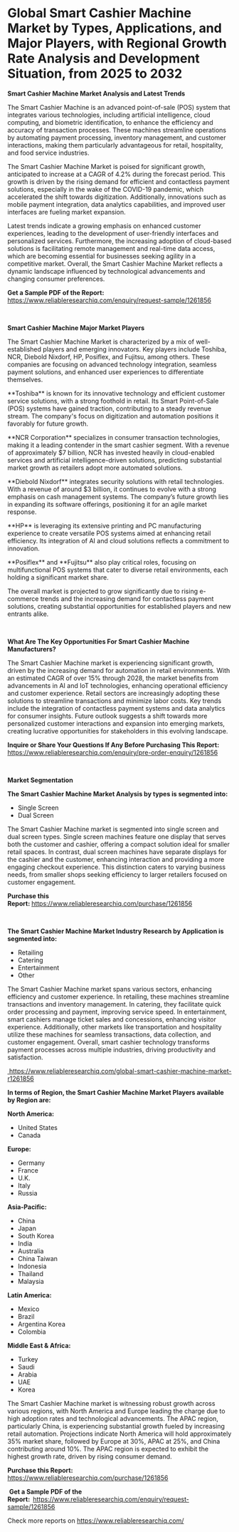 <p><h1>Global Smart Cashier Machine Market by Types, Applications, and Major Players, with Regional Growth Rate Analysis and Development Situation, from 2025 to 2032</h1></p><p><strong>Smart Cashier Machine Market Analysis and Latest Trends</strong></p>
<p><p>The Smart Cashier Machine is an advanced point-of-sale (POS) system that integrates various technologies, including artificial intelligence, cloud computing, and biometric identification, to enhance the efficiency and accuracy of transaction processes. These machines streamline operations by automating payment processing, inventory management, and customer interactions, making them particularly advantageous for retail, hospitality, and food service industries.</p><p>The Smart Cashier Machine Market is poised for significant growth, anticipated to increase at a CAGR of 4.2% during the forecast period. This growth is driven by the rising demand for efficient and contactless payment solutions, especially in the wake of the COVID-19 pandemic, which accelerated the shift towards digitization. Additionally, innovations such as mobile payment integration, data analytics capabilities, and improved user interfaces are fueling market expansion. </p><p>Latest trends indicate a growing emphasis on enhanced customer experiences, leading to the development of user-friendly interfaces and personalized services. Furthermore, the increasing adoption of cloud-based solutions is facilitating remote management and real-time data access, which are becoming essential for businesses seeking agility in a competitive market. Overall, the Smart Cashier Machine Market reflects a dynamic landscape influenced by technological advancements and changing consumer preferences.</p></p>
<p><strong>Get a Sample PDF of the Report:&nbsp;</strong> <a href="https://www.reliableresearchiq.com/enquiry/request-sample/1261856?utm_campaign=2321&utm_medium=2&utm_source=Github&utm_content=ia&utm_term=08042025&utm_id=smart-cashier-machine">https://www.reliableresearchiq.com/enquiry/request-sample/1261856</a></p>
<p>&nbsp;</p>
<p><strong>Smart Cashier Machine Major Market Players</strong></p>
<p><p>The Smart Cashier Machine Market is characterized by a mix of well-established players and emerging innovators. Key players include Toshiba, NCR, Diebold Nixdorf, HP, Posiflex, and Fujitsu, among others. These companies are focusing on advanced technology integration, seamless payment solutions, and enhanced user experiences to differentiate themselves.</p><p>**Toshiba** is known for its innovative technology and efficient customer service solutions, with a strong foothold in retail. Its Smart Point-of-Sale (POS) systems have gained traction, contributing to a steady revenue stream. The company's focus on digitization and automation positions it favorably for future growth.</p><p>**NCR Corporation** specializes in consumer transaction technologies, making it a leading contender in the smart cashier segment. With a revenue of approximately $7 billion, NCR has invested heavily in cloud-enabled services and artificial intelligence-driven solutions, predicting substantial market growth as retailers adopt more automated solutions.</p><p>**Diebold Nixdorf** integrates security solutions with retail technologies. With a revenue of around $3 billion, it continues to evolve with a strong emphasis on cash management systems. The company’s future growth lies in expanding its software offerings, positioning it for an agile market response.</p><p>**HP** is leveraging its extensive printing and PC manufacturing experience to create versatile POS systems aimed at enhancing retail efficiency. Its integration of AI and cloud solutions reflects a commitment to innovation.</p><p>**Posiflex** and **Fujitsu** also play critical roles, focusing on multifunctional POS systems that cater to diverse retail environments, each holding a significant market share.</p><p>The overall market is projected to grow significantly due to rising e-commerce trends and the increasing demand for contactless payment solutions, creating substantial opportunities for established players and new entrants alike.</p></p>
<p>&nbsp;</p>
<p><strong>What Are The Key Opportunities For Smart Cashier Machine Manufacturers?</strong></p>
<p><p>The Smart Cashier Machine market is experiencing significant growth, driven by the increasing demand for automation in retail environments. With an estimated CAGR of over 15% through 2028, the market benefits from advancements in AI and IoT technologies, enhancing operational efficiency and customer experience. Retail sectors are increasingly adopting these solutions to streamline transactions and minimize labor costs. Key trends include the integration of contactless payment systems and data analytics for consumer insights. Future outlook suggests a shift towards more personalized customer interactions and expansion into emerging markets, creating lucrative opportunities for stakeholders in this evolving landscape.</p></p>
<p><strong>Inquire or Share Your Questions If Any Before Purchasing This Report:</strong> <a href="https://www.reliableresearchiq.com/enquiry/pre-order-enquiry/1261856?utm_campaign=2321&utm_medium=2&utm_source=Github&utm_content=ia&utm_term=08042025&utm_id=smart-cashier-machine">https://www.reliableresearchiq.com/enquiry/pre-order-enquiry/1261856</a></p>
<p>&nbsp;</p>
<p><strong>Market Segmentation</strong></p>
<p><strong>The Smart Cashier Machine Market Analysis by types is segmented into:</strong></p>
<p><ul><li>Single Screen</li><li>Dual Screen</li></ul></p>
<p><p>The Smart Cashier Machine market is segmented into single screen and dual screen types. Single screen machines feature one display that serves both the customer and cashier, offering a compact solution ideal for smaller retail spaces. In contrast, dual screen machines have separate displays for the cashier and the customer, enhancing interaction and providing a more engaging checkout experience. This distinction caters to varying business needs, from smaller shops seeking efficiency to larger retailers focused on customer engagement.</p></p>
<p><strong>Purchase this Report:&nbsp;</strong><a href="https://www.reliableresearchiq.com/purchase/1261856?utm_campaign=2321&utm_medium=2&utm_source=Github&utm_content=ia&utm_term=08042025&utm_id=smart-cashier-machine">https://www.reliableresearchiq.com/purchase/1261856</a></p>
<p>&nbsp;</p>
<p><strong>The Smart Cashier Machine Market Industry Research by Application is segmented into:</strong></p>
<p><ul><li>Retailing</li><li>Catering</li><li>Entertainment</li><li>Other</li></ul></p>
<p><p>The Smart Cashier Machine market spans various sectors, enhancing efficiency and customer experience. In retailing, these machines streamline transactions and inventory management. In catering, they facilitate quick order processing and payment, improving service speed. In entertainment, smart cashiers manage ticket sales and concessions, enhancing visitor experience. Additionally, other markets like transportation and hospitality utilize these machines for seamless transactions, data collection, and customer engagement. Overall, smart cashier technology transforms payment processes across multiple industries, driving productivity and satisfaction.</p></p>
<p><a href="https://www.reliableresearchiq.com/global-smart-cashier-machine-market-r1261856?utm_campaign=2321&utm_medium=2&utm_source=Github&utm_content=ia&utm_term=08042025&utm_id=smart-cashier-machine">&nbsp;https://www.reliableresearchiq.com/global-smart-cashier-machine-market-r1261856</a></p>
<p><strong>In terms of Region, the Smart Cashier Machine Market Players available by Region are:</strong></p>
<p>
    <p> <strong> North America: </strong>
        <ul>
            <li>United States</li>
            <li>Canada</li>
        </ul>
        </p> 
    <p> <strong> Europe: </strong>
        <ul>
            <li>Germany</li>
            <li>France</li>
            <li>U.K.</li>
            <li>Italy</li>
            <li>Russia</li>
        </ul>
        </p> 
    <p> <strong> Asia-Pacific: </strong>
        <ul>
            <li>China</li>
            <li>Japan</li>
            <li>South Korea</li>
            <li>India</li>
            <li>Australia</li>
            <li>China Taiwan</li>
            <li>Indonesia</li>
            <li>Thailand</li>
            <li>Malaysia</li>
        </ul>
        </p> 
    <p> <strong> Latin America: </strong>
        <ul>
            <li>Mexico</li>
            <li>Brazil</li>
            <li>Argentina Korea</li>
            <li>Colombia</li>
        </ul>
        </p> 
    <p> <strong> Middle East & Africa: </strong>
        <ul>
            <li>Turkey</li>
            <li>Saudi</li>
            <li>Arabia</li>
            <li>UAE</li>
            <li>Korea</li>
        </ul>
    </p>
    </p>
<p><p>The Smart Cashier Machine market is witnessing robust growth across various regions, with North America and Europe leading the charge due to high adoption rates and technological advancements. The APAC region, particularly China, is experiencing substantial growth fueled by increasing retail automation. Projections indicate North America will hold approximately 35% market share, followed by Europe at 30%, APAC at 25%, and China contributing around 10%. The APAC region is expected to exhibit the highest growth rate, driven by rising consumer demand.</p></p>
<p><strong>Purchase this Report: </strong><a href="https://www.reliableresearchiq.com/purchase/1261856?utm_campaign=2321&utm_medium=2&utm_source=Github&utm_content=ia&utm_term=08042025&utm_id=smart-cashier-machine">https://www.reliableresearchiq.com/purchase/1261856</a></p>
<p>&nbsp;<strong>Get a Sample PDF of the Report:&nbsp;&nbsp;</strong><a href="https://www.reliableresearchiq.com/enquiry/request-sample/1261856?utm_campaign=2321&utm_medium=2&utm_source=Github&utm_content=ia&utm_term=08042025&utm_id=smart-cashier-machine">https://www.reliableresearchiq.com/enquiry/request-sample/1261856</a></p>
<p><strong></strong></p>
<p>Check more reports on <a href="https://www.reliableresearchiq.com/?utm_campaign=2321&utm_medium=2&utm_source=Github&utm_content=ia&utm_term=08042025&utm_id=smart-cashier-machine">https://www.reliableresearchiq.com/</a></p>